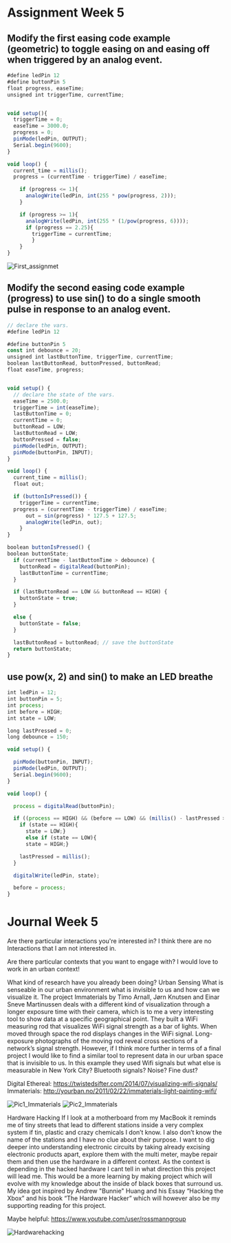 # Assignment Week 5

## Modify the first easing code example (geometric) to toggle easing on and easing off when triggered by an analog event.

```javascript
#define ledPin 12
#define buttonPin 5
float progress, easeTime;
unsigned int triggerTime, currentTime;


void setup(){
  triggerTime = 0;
  easeTime = 3000.0;
  progress = 0;
  pinMode(ledPin, OUTPUT);
  Serial.begin(9600);
}

void loop() {
  current_time = millis();
  progress = (currentTime - triggerTime) / easeTime;

    if (progress <= 1){
      analogWrite(ledPin, int(255 * pow(progress, 2)));
    }

    if (progress >= 1){
      analogWrite(ledPin, int(255 * (1/pow(progress, 6))));
      if (progress == 2.25){
        triggerTime = currentTime;
        }
    }
}
```

![First_assignmet]()

## Modify the second easing code example (progress) to use sin() to do a single smooth pulse in response to an analog event.

```javascript
// declare the vars.
#define ledPin 12

#define buttonPin 5
const int debounce = 20;
unsigned int lastButtonTime, triggerTime, currentTime;
boolean lastButtonRead, buttonPressed, buttonRead;
float easeTime, progress;


void setup() {
  // declare the state of the vars.
  easeTime = 2500.0;
  triggerTime = int(easeTime);
  lastButtonTime = 0;
  currentTime = 0;
  buttonRead = LOW;
  lastButtonRead = LOW;
  buttonPressed = false;
  pinMode(ledPin, OUTPUT);
  pinMode(buttonPin, INPUT);
}

void loop() {
  current_time = millis();
  float out;

  if (buttonIsPressed()) {
    triggerTime = currentTime;
  progress = (currentTime - triggerTime) / easeTime;
      out = sin(progress) * 127.5 + 127.5;
      analogWrite(ledPin, out);
    }
}

boolean buttonIsPressed() {
boolean buttonState;
  if (currentTime - lastButtonTime > debounce) {
    buttonRead = digitalRead(buttonPin);
    lastButtonTime = currentTime;
  }

  if (lastButtonRead == LOW && buttonRead == HIGH) {
    buttonState = true;
  }

  else {
    buttonState = false;
  }

  lastButtonRead = buttonRead; // save the buttonState
  return buttonState;
}
```

## use pow(x, 2) and sin() to make an LED breathe

```javascript
int ledPin = 12;
int buttonPin = 5;    
int process;    
int before = HIGH;
int state = LOW;   

long lastPressed = 0;         
long debounce = 150;

void setup() {

  pinMode(buttonPin, INPUT);
  pinMode(ledPin, OUTPUT);
  Serial.begin(9600);
}

void loop() {

  process = digitalRead(buttonPin);

  if ((process == HIGH) && (before == LOW) && (millis() - lastPressed > debounce)) {
    if (state == HIGH){
      state = LOW;}
      else if (state == LOW){
      state = HIGH;}

    lastPressed = millis();
  }

  digitalWrite(ledPin, state);

  before = process;
}
```

# Journal Week 5


Are there particular interactions you're interested in?
I think there are no Interactions that I am not interested in.

Are there particular contexts that you want to engage with?
I would love to work in an urban context!

What kind of research have you already been doing?
Urban Sensing
What is senseable in our urban environment what is invisible to us and how can we visualize it.
The project Immaterials by Timo Arnall, Jørn Knutsen and Einar Sneve Martinussen deals with a different kind of visualization through a longer exposure time with their camera, which is to me a very interesting tool to show data at a specific geographical point.
They built a WiFi measuring rod that visualizes WiFi signal strength as a bar of lights. When moved through space the rod displays changes in the WiFi signal. Long-exposure photographs of the moving rod reveal cross sections of a network’s signal strength. However, if I think more further in terms of a final project I would like to find a similar tool to represent data in our urban space that is invisible to us. In this example they used Wifi signals but what else is measurable in New York City? Bluetooth signals? Noise? Fine dust?

Digital Ethereal: https://twistedsifter.com/2014/07/visualizing-wifi-signals/
Immaterials: http://yourban.no/2011/02/22/immaterials-light-painting-wifi/

![Pic1_Immaterials](https://ttropschuh.myportfolio.com/journal-week-5)
![Pic2_Immaterials](https://pro2-bar-s3-cdn-cf6.myportfolio.com/ca83548a-7b2c-4be6-9666-6b6b66eff60b/7047fc44-349b-44f0-bf04-07362c6fb4d6_rw_600.jpg?h=7bb4931252f01964806ffdc7819ec7eb)

Hardware Hacking
If I look at a motherboard from my MacBook it reminds me of tiny streets that lead to different stations inside a very complex system if tin, plastic and crazy chemicals I don’t know. I also don’t know the name of the stations and I have no clue about their purpose. I want to dig deeper into understanding electronic circuits by taking already excising electronic products apart, explore them with the multi meter, maybe repair them and then use the hardware in a different context. As the context is depending in the hacked hardware I cant tell in what direction this project will lead me. This would be a more learning by making project which will evolve with my knowledge about the inside of black boxes that surround us.
My idea got inspired by Andrew "Bunnie" Huang and his Essay “Hacking the Xbox” and his book “The Hardware Hacker” which will however also be my supporting reading for this project.

Maybe helpful: https://www.youtube.com/user/rossmanngroup

![Hardwarehacking](https://pro2-bar-s3-cdn-cf5.myportfolio.com/ca83548a-7b2c-4be6-9666-6b6b66eff60b/6714bbdd-b169-4c83-b5a7-29bf82b37c14_rw_1200.jpg?h=59c3fda0630128edc07c73c3fcab7295)
